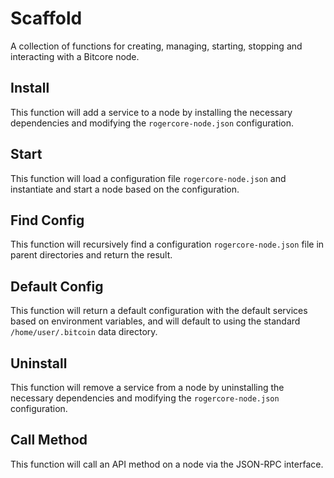 # Scaffold
A collection of functions for creating, managing, starting, stopping and interacting with a Bitcore node.

## Install
This function will add a service to a node by installing the necessary dependencies and modifying the `rogercore-node.json` configuration.

## Start
This function will load a configuration file `rogercore-node.json` and instantiate and start a node based on the configuration.

## Find Config
This function will recursively find a configuration `rogercore-node.json` file in parent directories and return the result.

## Default Config
This function will return a default configuration with the default services based on environment variables, and will default to using the standard `/home/user/.bitcoin` data directory.

## Uninstall
This function will remove a service from a node by uninstalling the necessary dependencies and modifying the `rogercore-node.json` configuration.

## Call Method
This function will call an API method on a node via the JSON-RPC interface.
